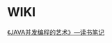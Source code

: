 # WIKI
[《JAVA并发编程的艺术》—读书笔记](https://github.com/double0291/WIKI/blob/master/books/ArtOfJavaConcurrencyProgramming.md)
